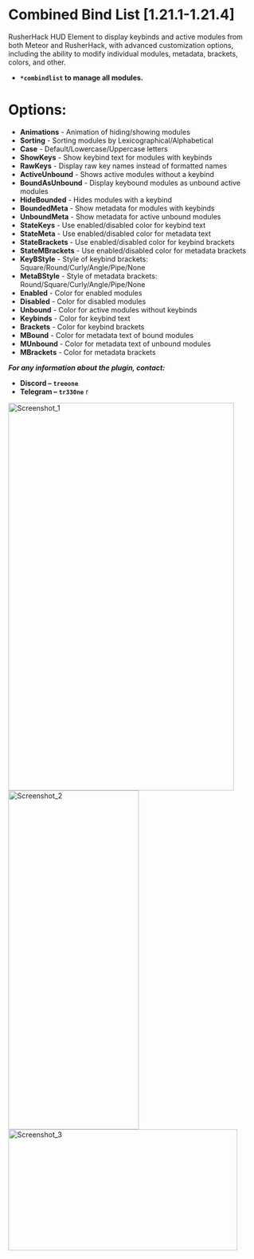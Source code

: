 # Combined Bind List [1.21.1-1.21.4]

RusherHack HUD Element to display keybinds and active modules from both Meteor and RusherHack, with advanced customization options, including the ability to modify individual modules, metadata, brackets, colors, and other.

- **```*combindlist``` to manage all modules.**

# Options:
- **Animations** - Animation of hiding/showing modules
- **Sorting** - Sorting modules by Lexicographical/Alphabetical
- **Case** - Default/Lowercase/Uppercase letters
- **ShowKeys** - Show keybind text for modules with keybinds
- **RawKeys** - Display raw key names instead of formatted names
- **ActiveUnbound** - Shows active modules without a keybind
- **BoundAsUnbound** - Display keybound modules as unbound active modules
- **HideBounded** - Hides modules with a keybind
- **BoundedMeta** - Show metadata for modules with keybinds
- **UnboundMeta** - Show metadata for active unbound modules
- **StateKeys** - Use enabled/disabled color for keybind text
- **StateMeta** - Use enabled/disabled color for metadata text
- **StateBrackets** - Use enabled/disabled color for keybind brackets
- **StateMBrackets** - Use enabled/disabled color for metadata brackets
- **KeyBStyle** - Style of keybind brackets: Square/Round/Curly/Angle/Pipe/None
- **MetaBStyle** - Style of metadata brackets: Round/Square/Curly/Angle/Pipe/None
- **Enabled** - Color for enabled modules
- **Disabled** - Color for disabled modules
- **Unbound** - Color for active modules without keybinds
- **Keybinds** - Color for keybind text
- **Brackets** - Color for keybind brackets
- **MBound** - Color for metadata text of bound modules
- **MUnbound** - Color for metadata text of unbound modules
- **MBrackets** - Color for metadata brackets

***For any information about the plugin, contact:***
- **Discord – ```treeone```**
- **Telegram – ```tr330ne```**
r
<img width="453" height="778" alt="Screenshot_1" src="https://github.com/user-attachments/assets/b0afc884-8c5e-40f9-83ec-cd313a02a1f1" />
<img width="262" height="680" alt="Screenshot_2" src="https://github.com/user-attachments/assets/27389083-ebe8-4589-a8e8-531a616efc9a" />
<img width="460" height="243" alt="Screenshot_3" src="https://github.com/user-attachments/assets/06cedcf9-0d58-445c-9a52-bd0662042902" />

